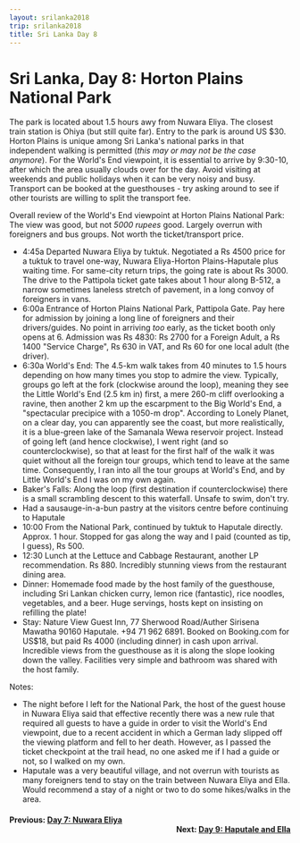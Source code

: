 ```yaml
---
layout: srilanka2018
trip: srilanka2018
title: Sri Lanka Day 8
---
```


# Sri Lanka, Day 8: Horton Plains National Park

The park is located about 1.5 hours awy from Nuwara Eliya. The closest train station is Ohiya (but still quite far). Entry to the park is around US $30. Horton Plains is unique among Sri Lanka's national parks in that independent walking is permitted (*this may or may not be the case anymore*). For the World's End viewpoint, it is essential to arrive by 9:30-10, after which the area usually clouds over for the day. Avoid visiting at weekends and public holidays when it can be very noisy and busy. Transport can be booked at the guesthouses - try asking around to see if other tourists are willing to split the transport fee.

Overall review of the World's End viewpoint at Horton Plains National Park: The view was good, but not *5000 rupees* good. Largely overrun with foreigners and bus groups. Not worth the ticket/transport price.

* 4:45a Departed Nuwara Eliya by tuktuk. Negotiated a Rs 4500 price for a tuktuk to travel one-way, Nuwara Eliya-Horton Plains-Haputale plus waiting time. For same-city return trips, the going rate is about Rs 3000. The drive to the Pattipola ticket gate takes about 1 hour along B-512, a narrow sometimes laneless stretch of pavement, in a long convoy of foreigners in vans.
* 6:00a Entrance of Horton Plains National Park, Pattipola Gate. Pay here for admission by joining a long line of foreigners and their drivers/guides. No point in arriving *too* early, as the ticket booth only opens at 6. Admission was Rs 4830: Rs 2700 for a Foreign Adult, a Rs 1400 "Service Charge", Rs 630 in VAT, and Rs 60 for one local adult (the driver).
* 6:30a World's End: The 4.5-km walk takes from 40 minutes to 1.5 hours depending on how many times you stop to admire the view. Typically, groups go left at the fork (clockwise around the loop), meaning they see the Little World's End (2.5 km in) first, a mere 260-m cliff overlooking a ravine, then another 2 km up the escarpment to the Big World's End, a "spectacular precipice with a 1050-m drop". According to Lonely Planet, on a clear day, you can apparently see the coast, but more realistically, it is a blue-green lake of the Samanala Wewa reservoir project. Instead of going left (and hence clockwise), I went right (and so counterclockwise), so that at least for the first half of the walk it was quiet without all the foreign tour groups, which tend to leave at the same time. Consequently, I ran into all the tour groups at World's End, and by Little World's End I was on my own again.
* Baker's Falls: Along the loop (first destination if counterclockwise) there is a small scrambling descent to this waterfall. Unsafe to swim, don't try.
* Had a sausauge-in-a-bun pastry at the visitors centre before continuing to Haputale
* 10:00 From the National Park, continued by tuktuk to Haputale directly. Approx. 1 hour. Stopped for gas along the way and I paid (counted as tip, I guess), Rs 500.
* 12:30 Lunch at the Lettuce and Cabbage Restaurant, another LP recommendation. Rs 880. Incredibly stunning views from the restaurant dining area.
* Dinner: Homemade food made by the host family of the guesthouse, including Sri Lankan chicken curry, lemon rice (fantastic), rice noodles, vegetables, and a beer. Huge servings, hosts kept on insisting on refilling the plate!
* Stay: Nature View Guest Inn, 77 Sherwood Road/Auther Sirisena Mawatha 90160 Haputale. +94 71 962 6891. Booked on Booking.com for US$18, but paid Rs 4000 (including dinner) in cash upon arrival. Incredible views from the guesthouse as it is along the slope looking down the valley. Facilities very simple and bathroom was shared with the host family.

Notes:
* The night before I left for the National Park, the host of the guest house in Nuwara Eliya said that effective recently there was a new rule that required all guests to have a guide in order to visit the World's End viewpoint, due to a recent accident in which a German lady slipped off the viewing platform and fell to her death. However, as I passed the ticket checkpoint at the trail head, no one asked me if I had a guide or not, so I walked on my own.
* Haputale was a very beautiful village, and not overrun with tourists as many foreigners tend to stay on the train between Nuwara Eliya and Ella. Would recommend a stay of a night or two to do some hikes/walks in the area.

<h4><div style="text-align: left; margin-bottom: -20px">Previous: <a href="/2018/12/01/srilanka7.html">Day 7: Nuwara Eliya</a></div></h4>
<h4><div style="text-align: right;">Next: <a href="/2018/12/03/srilanka9.html">Day 9: Haputale and Ella</a></div></h4>